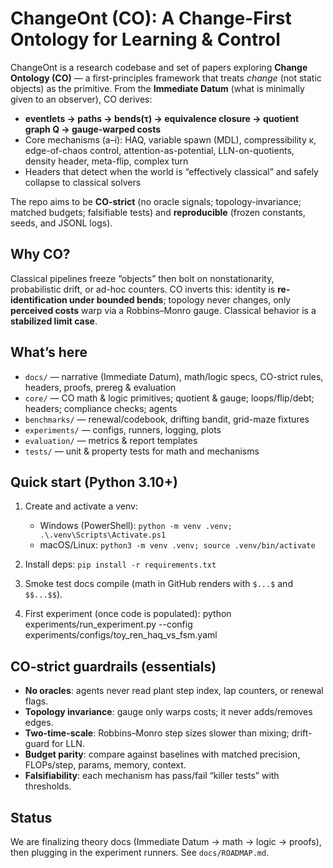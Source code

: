 # ChangeOnt (CO): A Change-First Ontology for Learning & Control 

ChangeOnt is a research codebase and set of papers exploring **Change Ontology (CO)** — a first-principles framework that treats *change* (not static objects) as the primitive. From the **Immediate Datum** (what is minimally given to an observer), CO derives:

- **eventlets → paths → bends(τ) → equivalence closure → quotient graph Q → gauge-warped costs**
- Core mechanisms (a–i): HAQ, variable spawn (MDL), compressibility κ, edge-of-chaos control, attention-as-potential, LLN-on-quotients, density header, meta-flip, complex turn
- Headers that detect when the world is “effectively classical” and safely collapse to classical solvers

The repo aims to be **CO-strict** (no oracle signals; topology-invariance; matched budgets; falsifiable tests) and **reproducible** (frozen constants, seeds, and JSONL logs).

## Why CO?
Classical pipelines freeze “objects” then bolt on nonstationarity, probabilistic drift, or ad-hoc counters. CO inverts this: identity is **re-identification under bounded bends**; topology never changes, only **perceived costs** warp via a Robbins–Monro gauge. Classical behavior is a **stabilized limit case**.

## What’s here
- `docs/` — narrative (Immediate Datum), math/logic specs, CO-strict rules, headers, proofs, prereg & evaluation
- `core/` — CO math & logic primitives; quotient & gauge; loops/flip/debt; headers; compliance checks; agents
- `benchmarks/` — renewal/codebook, drifting bandit, grid-maze fixtures
- `experiments/` — configs, runners, logging, plots
- `evaluation/` — metrics & report templates
- `tests/` — unit & property tests for math and mechanisms

## Quick start (Python 3.10+)
1) Create and activate a venv:
   - Windows (PowerShell): `python -m venv .venv; .\.venv\Scripts\Activate.ps1`
   - macOS/Linux: `python3 -m venv .venv; source .venv/bin/activate`

2) Install deps: `pip install -r requirements.txt`

3) Smoke test docs compile (math in GitHub renders with `$...$` and `$$...$$`).

4) First experiment (once code is populated):
python experiments/run_experiment.py --config experiments/configs/toy_ren_haq_vs_fsm.yaml


## CO-strict guardrails (essentials)
- **No oracles**: agents never read plant step index, lap counters, or renewal flags.
- **Topology invariance**: gauge only warps costs; it never adds/removes edges.
- **Two-time-scale**: Robbins–Monro step sizes slower than mixing; drift-guard for LLN.
- **Budget parity**: compare against baselines with matched precision, FLOPs/step, params, memory, context.
- **Falsifiability**: each mechanism has pass/fail “killer tests” with thresholds.

## Status
We are finalizing theory docs (Immediate Datum → math → logic → proofs), then plugging in the experiment runners. See `docs/ROADMAP.md`.
